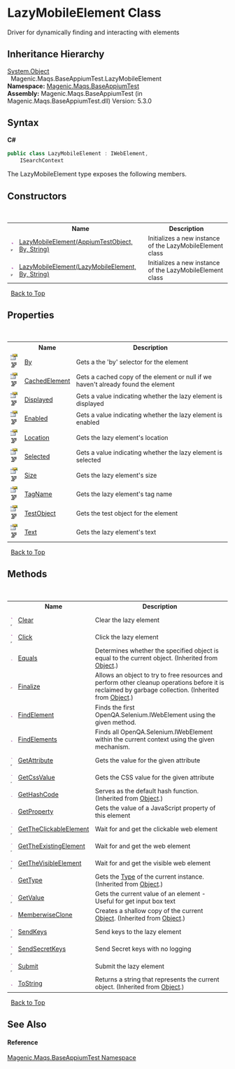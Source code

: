 # LazyMobileElement Class
 

Driver for dynamically finding and interacting with elements


## Inheritance Hierarchy
<a href="http://msdn2.microsoft.com/en-us/library/e5kfa45b" target="_blank">System.Object</a><br />&nbsp;&nbsp;Magenic.Maqs.BaseAppiumTest.LazyMobileElement<br />
**Namespace:**&nbsp;<a href="MAQS_5/Appium_AUTOGENERATED/Magenic-Maqs-BaseAppiumTest_Namespace">Magenic.Maqs.BaseAppiumTest</a><br />**Assembly:**&nbsp;Magenic.Maqs.BaseAppiumTest (in Magenic.Maqs.BaseAppiumTest.dll) Version: 5.3.0

## Syntax

**C#**<br />
``` C#
public class LazyMobileElement : IWebElement, 
	ISearchContext
```

The LazyMobileElement type exposes the following members.


## Constructors
&nbsp;<table><tr><th></th><th>Name</th><th>Description</th></tr><tr><td>![Public method](media/pubmethod.gif "Public method")![Code example](media/CodeExample.png "Code example")</td><td><a href="MAQS_5/Appium_AUTOGENERATED/LazyMobileElement_Constructor_(AppiumTestObject,_By,_String)">LazyMobileElement(AppiumTestObject, By, String)</a></td><td>
Initializes a new instance of the LazyMobileElement class</td></tr><tr><td>![Public method](media/pubmethod.gif "Public method")![Code example](media/CodeExample.png "Code example")</td><td><a href="MAQS_5/Appium_AUTOGENERATED/LazyMobileElement_Constructor_(LazyMobileElement,_By,_String)">LazyMobileElement(LazyMobileElement, By, String)</a></td><td>
Initializes a new instance of the LazyMobileElement class</td></tr></table>&nbsp;
<a href="#lazymobileelement-class">Back to Top</a>

## Properties
&nbsp;<table><tr><th></th><th>Name</th><th>Description</th></tr><tr><td>![Public property](media/pubproperty.gif "Public property")![Code example](media/CodeExample.png "Code example")</td><td><a href="MAQS_5/Appium_AUTOGENERATED/LazyMobileElement-By_Property">By</a></td><td>
Gets a the 'by' selector for the element</td></tr><tr><td>![Public property](media/pubproperty.gif "Public property")![Code example](media/CodeExample.png "Code example")</td><td><a href="MAQS_5/Appium_AUTOGENERATED/LazyMobileElement-CachedElement_Property">CachedElement</a></td><td>
Gets a cached copy of the element or null if we haven't already found the element</td></tr><tr><td>![Public property](media/pubproperty.gif "Public property")![Code example](media/CodeExample.png "Code example")</td><td><a href="MAQS_5/Appium_AUTOGENERATED/LazyMobileElement-Displayed_Property">Displayed</a></td><td>
Gets a value indicating whether the lazy element is displayed</td></tr><tr><td>![Public property](media/pubproperty.gif "Public property")![Code example](media/CodeExample.png "Code example")</td><td><a href="MAQS_5/Appium_AUTOGENERATED/LazyMobileElement-Enabled_Property">Enabled</a></td><td>
Gets a value indicating whether the lazy element is enabled</td></tr><tr><td>![Public property](media/pubproperty.gif "Public property")![Code example](media/CodeExample.png "Code example")</td><td><a href="MAQS_5/Appium_AUTOGENERATED/LazyMobileElement-Location_Property">Location</a></td><td>
Gets the lazy element's location</td></tr><tr><td>![Public property](media/pubproperty.gif "Public property")![Code example](media/CodeExample.png "Code example")</td><td><a href="MAQS_5/Appium_AUTOGENERATED/LazyMobileElement-Selected_Property">Selected</a></td><td>
Gets a value indicating whether the lazy element is selected</td></tr><tr><td>![Public property](media/pubproperty.gif "Public property")![Code example](media/CodeExample.png "Code example")</td><td><a href="MAQS_5/Appium_AUTOGENERATED/LazyMobileElement-Size_Property">Size</a></td><td>
Gets the lazy element's size</td></tr><tr><td>![Public property](media/pubproperty.gif "Public property")![Code example](media/CodeExample.png "Code example")</td><td><a href="MAQS_5/Appium_AUTOGENERATED/LazyMobileElement-TagName_Property">TagName</a></td><td>
Gets the lazy element's tag name</td></tr><tr><td>![Public property](media/pubproperty.gif "Public property")![Code example](media/CodeExample.png "Code example")</td><td><a href="MAQS_5/Appium_AUTOGENERATED/LazyMobileElement-TestObject_Property">TestObject</a></td><td>
Gets the test object for the element</td></tr><tr><td>![Public property](media/pubproperty.gif "Public property")![Code example](media/CodeExample.png "Code example")</td><td><a href="MAQS_5/Appium_AUTOGENERATED/LazyMobileElement-Text_Property">Text</a></td><td>
Gets the lazy element's text</td></tr></table>&nbsp;
<a href="#lazymobileelement-class">Back to Top</a>

## Methods
&nbsp;<table><tr><th></th><th>Name</th><th>Description</th></tr><tr><td>![Public method](media/pubmethod.gif "Public method")![Code example](media/CodeExample.png "Code example")</td><td><a href="MAQS_5/Appium_AUTOGENERATED/LazyMobileElement-Clear_Method">Clear</a></td><td>
Clear the lazy element</td></tr><tr><td>![Public method](media/pubmethod.gif "Public method")![Code example](media/CodeExample.png "Code example")</td><td><a href="MAQS_5/Appium_AUTOGENERATED/LazyMobileElement-Click_Method">Click</a></td><td>
Click the lazy element</td></tr><tr><td>![Public method](media/pubmethod.gif "Public method")</td><td><a href="http://msdn2.microsoft.com/en-us/library/bsc2ak47" target="_blank">Equals</a></td><td>
Determines whether the specified object is equal to the current object.
 (Inherited from <a href="http://msdn2.microsoft.com/en-us/library/e5kfa45b" target="_blank">Object</a>.)</td></tr><tr><td>![Protected method](media/protmethod.gif "Protected method")</td><td><a href="http://msdn2.microsoft.com/en-us/library/4k87zsw7" target="_blank">Finalize</a></td><td>
Allows an object to try to free resources and perform other cleanup operations before it is reclaimed by garbage collection.
 (Inherited from <a href="http://msdn2.microsoft.com/en-us/library/e5kfa45b" target="_blank">Object</a>.)</td></tr><tr><td>![Public method](media/pubmethod.gif "Public method")</td><td><a href="MAQS_5/Appium_AUTOGENERATED/LazyMobileElement-FindElement_Method">FindElement</a></td><td>
Finds the first OpenQA.Selenium.IWebElement using the given method.</td></tr><tr><td>![Public method](media/pubmethod.gif "Public method")</td><td><a href="MAQS_5/Appium_AUTOGENERATED/LazyMobileElement-FindElements_Method">FindElements</a></td><td>
Finds all OpenQA.Selenium.IWebElement within the current context using the given mechanism.</td></tr><tr><td>![Public method](media/pubmethod.gif "Public method")![Code example](media/CodeExample.png "Code example")</td><td><a href="MAQS_5/Appium_AUTOGENERATED/LazyMobileElement-GetAttribute_Method">GetAttribute</a></td><td>
Gets the value for the given attribute</td></tr><tr><td>![Public method](media/pubmethod.gif "Public method")![Code example](media/CodeExample.png "Code example")</td><td><a href="MAQS_5/Appium_AUTOGENERATED/LazyMobileElement-GetCssValue_Method">GetCssValue</a></td><td>
Gets the CSS value for the given attribute</td></tr><tr><td>![Public method](media/pubmethod.gif "Public method")</td><td><a href="http://msdn2.microsoft.com/en-us/library/zdee4b3y" target="_blank">GetHashCode</a></td><td>
Serves as the default hash function.
 (Inherited from <a href="http://msdn2.microsoft.com/en-us/library/e5kfa45b" target="_blank">Object</a>.)</td></tr><tr><td>![Public method](media/pubmethod.gif "Public method")</td><td><a href="MAQS_5/Appium_AUTOGENERATED/LazyMobileElement-GetProperty_Method">GetProperty</a></td><td>
Gets the value of a JavaScript property of this element</td></tr><tr><td>![Public method](media/pubmethod.gif "Public method")![Code example](media/CodeExample.png "Code example")</td><td><a href="MAQS_5/Appium_AUTOGENERATED/LazyMobileElement-GetTheClickableElement_Method">GetTheClickableElement</a></td><td>
Wait for and get the clickable web element</td></tr><tr><td>![Public method](media/pubmethod.gif "Public method")![Code example](media/CodeExample.png "Code example")</td><td><a href="MAQS_5/Appium_AUTOGENERATED/LazyMobileElement-GetTheExistingElement_Method">GetTheExistingElement</a></td><td>
Wait for and get the web element</td></tr><tr><td>![Public method](media/pubmethod.gif "Public method")![Code example](media/CodeExample.png "Code example")</td><td><a href="MAQS_5/Appium_AUTOGENERATED/LazyMobileElement-GetTheVisibleElement_Method">GetTheVisibleElement</a></td><td>
Wait for and get the visible web element</td></tr><tr><td>![Public method](media/pubmethod.gif "Public method")</td><td><a href="http://msdn2.microsoft.com/en-us/library/dfwy45w9" target="_blank">GetType</a></td><td>
Gets the <a href="http://msdn2.microsoft.com/en-us/library/42892f65" target="_blank">Type</a> of the current instance.
 (Inherited from <a href="http://msdn2.microsoft.com/en-us/library/e5kfa45b" target="_blank">Object</a>.)</td></tr><tr><td>![Public method](media/pubmethod.gif "Public method")![Code example](media/CodeExample.png "Code example")</td><td><a href="MAQS_5/Appium_AUTOGENERATED/LazyMobileElement-GetValue_Method">GetValue</a></td><td>
Gets the current value of an element - Useful for get input box text</td></tr><tr><td>![Protected method](media/protmethod.gif "Protected method")</td><td><a href="http://msdn2.microsoft.com/en-us/library/57ctke0a" target="_blank">MemberwiseClone</a></td><td>
Creates a shallow copy of the current <a href="http://msdn2.microsoft.com/en-us/library/e5kfa45b" target="_blank">Object</a>.
 (Inherited from <a href="http://msdn2.microsoft.com/en-us/library/e5kfa45b" target="_blank">Object</a>.)</td></tr><tr><td>![Public method](media/pubmethod.gif "Public method")![Code example](media/CodeExample.png "Code example")</td><td><a href="MAQS_5/Appium_AUTOGENERATED/LazyMobileElement-SendKeys_Method">SendKeys</a></td><td>
Send keys to the lazy element</td></tr><tr><td>![Public method](media/pubmethod.gif "Public method")![Code example](media/CodeExample.png "Code example")</td><td><a href="MAQS_5/Appium_AUTOGENERATED/LazyMobileElement-SendSecretKeys_Method">SendSecretKeys</a></td><td>
Send Secret keys with no logging</td></tr><tr><td>![Public method](media/pubmethod.gif "Public method")![Code example](media/CodeExample.png "Code example")</td><td><a href="MAQS_5/Appium_AUTOGENERATED/LazyMobileElement-Submit_Method">Submit</a></td><td>
Submit the lazy element</td></tr><tr><td>![Public method](media/pubmethod.gif "Public method")</td><td><a href="http://msdn2.microsoft.com/en-us/library/7bxwbwt2" target="_blank">ToString</a></td><td>
Returns a string that represents the current object.
 (Inherited from <a href="http://msdn2.microsoft.com/en-us/library/e5kfa45b" target="_blank">Object</a>.)</td></tr></table>&nbsp;
<a href="#lazymobileelement-class">Back to Top</a>

## See Also


#### Reference
<a href="MAQS_5/Appium_AUTOGENERATED/Magenic-Maqs-BaseAppiumTest_Namespace">Magenic.Maqs.BaseAppiumTest Namespace</a><br />